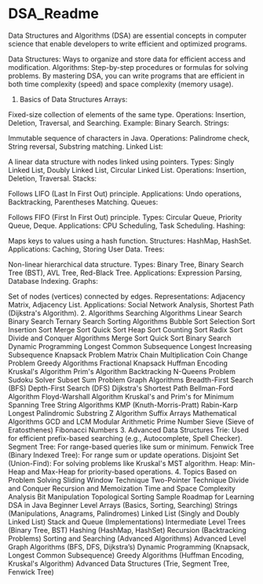 # DSA_Readme
Data Structures and Algorithms (DSA) are essential concepts in computer science that enable developers to write efficient and optimized programs.

Data Structures: Ways to organize and store data for efficient access and modification.
Algorithms: Step-by-step procedures or formulas for solving problems.
By mastering DSA, you can write programs that are efficient in both time complexity (speed) and space complexity (memory usage).

1. Basics of Data Structures
Arrays:

Fixed-size collection of elements of the same type.
Operations: Insertion, Deletion, Traversal, and Searching.
Example: Binary Search.
Strings:

Immutable sequence of characters in Java.
Operations: Palindrome check, String reversal, Substring matching.
Linked List:

A linear data structure with nodes linked using pointers.
Types: Singly Linked List, Doubly Linked List, Circular Linked List.
Operations: Insertion, Deletion, Traversal.
Stacks:

Follows LIFO (Last In First Out) principle.
Applications: Undo operations, Backtracking, Parentheses Matching.
Queues:

Follows FIFO (First In First Out) principle.
Types: Circular Queue, Priority Queue, Deque.
Applications: CPU Scheduling, Task Scheduling.
Hashing:

Maps keys to values using a hash function.
Structures: HashMap, HashSet.
Applications: Caching, Storing User Data.
Trees:

Non-linear hierarchical data structure.
Types: Binary Tree, Binary Search Tree (BST), AVL Tree, Red-Black Tree.
Applications: Expression Parsing, Database Indexing.
Graphs:

Set of nodes (vertices) connected by edges.
Representations: Adjacency Matrix, Adjacency List.
Applications: Social Network Analysis, Shortest Path (Dijkstra's Algorithm).
2. Algorithms
Searching Algorithms
Linear Search
Binary Search
Ternary Search
Sorting Algorithms
Bubble Sort
Selection Sort
Insertion Sort
Merge Sort
Quick Sort
Heap Sort
Counting Sort
Radix Sort
Divide and Conquer Algorithms
Merge Sort
Quick Sort
Binary Search
Dynamic Programming
Longest Common Subsequence
Longest Increasing Subsequence
Knapsack Problem
Matrix Chain Multiplication
Coin Change Problem
Greedy Algorithms
Fractional Knapsack
Huffman Encoding
Kruskal's Algorithm
Prim's Algorithm
Backtracking
N-Queens Problem
Sudoku Solver
Subset Sum Problem
Graph Algorithms
Breadth-First Search (BFS)
Depth-First Search (DFS)
Dijkstra's Shortest Path
Bellman-Ford Algorithm
Floyd-Warshall Algorithm
Kruskal's and Prim's for Minimum Spanning Tree
String Algorithms
KMP (Knuth-Morris-Pratt)
Rabin-Karp
Longest Palindromic Substring
Z Algorithm
Suffix Arrays
Mathematical Algorithms
GCD and LCM
Modular Arithmetic
Prime Number Sieve (Sieve of Eratosthenes)
Fibonacci Numbers
3. Advanced Data Structures
Trie:
Used for efficient prefix-based searching (e.g., Autocomplete, Spell Checker).
Segment Tree:
For range-based queries like sum or minimum.
Fenwick Tree (Binary Indexed Tree):
For range sum or update operations.
Disjoint Set (Union-Find):
For solving problems like Kruskal's MST algorithm.
Heap:
Min-Heap and Max-Heap for priority-based operations.
4. Topics Based on Problem Solving
Sliding Window Technique
Two-Pointer Technique
Divide and Conquer
Recursion and Memoization
Time and Space Complexity Analysis
Bit Manipulation
Topological Sorting
Sample Roadmap for Learning DSA in Java
Beginner Level
Arrays (Basics, Sorting, Searching)
Strings (Manipulations, Anagrams, Palindromes)
Linked List (Singly and Doubly Linked List)
Stack and Queue (Implementations)
Intermediate Level
Trees (Binary Tree, BST)
Hashing (HashMap, HashSet)
Recursion (Backtracking Problems)
Sorting and Searching (Advanced Algorithms)
Advanced Level
Graph Algorithms (BFS, DFS, Dijkstra’s)
Dynamic Programming (Knapsack, Longest Common Subsequence)
Greedy Algorithms (Huffman Encoding, Kruskal's Algorithm)
Advanced Data Structures (Trie, Segment Tree, Fenwick Tree)
